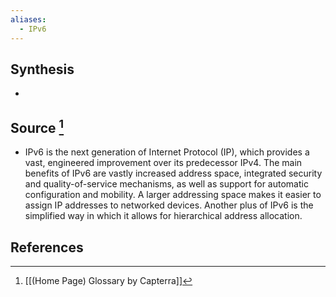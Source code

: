 ```yaml
---
aliases:
  - IPv6
---
```

## Synthesis
- 
## Source [^1]
- IPv6 is the next generation of Internet Protocol (IP), which provides a vast, engineered improvement over its predecessor IPv4. The main benefits of IPv6 are vastly increased address space, integrated security and quality-of-service mechanisms, as well as support for automatic configuration and mobility. A larger addressing space makes it easier to assign IP addresses to networked devices. Another plus of IPv6 is the simplified way in which it allows for hierarchical address allocation.
## References

[^1]: [[(Home Page) Glossary by Capterra]]
